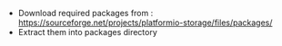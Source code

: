  - Download required packages from : https://sourceforge.net/projects/platformio-storage/files/packages/
 - Extract them into packages directory
